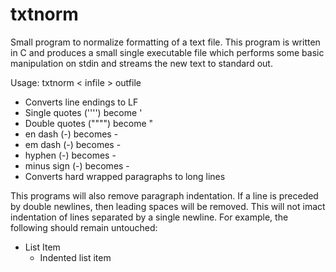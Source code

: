 txtnorm
=======

Small program to normalize formatting of a text file. This program is written in C and produces a small single executable file which performs some basic manipulation on stdin and streams the new text to standard out.

Usage: txtnorm < infile > outfile

* Converts line endings to LF
* Single quotes ('''') become '
* Double quotes ("""") become "
* en dash (-) becomes -
* em dash (-) becomes -
* hyphen (-) becomes -
* minus sign (-) becomes -
* Converts hard wrapped paragraphs to long lines

This programs will also remove paragraph indentation. If a line is preceded by double newlines, then leading spaces will be removed. This  will not imact indentation of lines separated by a single newline. For example, the following should remain untouched:

* List Item
    * Indented list item